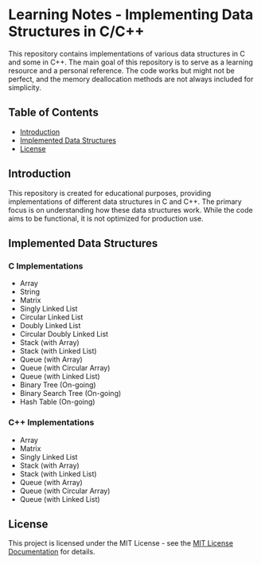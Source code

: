 # Learning Notes -  Implementing Data Structures in C/C++

This repository contains implementations of various data structures in C and some in C++. The main goal of this repository is to serve as a learning resource and a personal reference. The code works but might not be perfect, and the memory deallocation methods are not always included for simplicity.

## Table of Contents

- [Introduction](#introduction)
- [Implemented Data Structures](#implemented-data-structures)
- [License](#license)

## Introduction

This repository is created for educational purposes, providing implementations of different data structures in C and C++. The primary focus is on understanding how these data structures work. While the code aims to be functional, it is not optimized for production use.

## Implemented Data Structures

### C Implementations

- Array
- String
- Matrix
- Singly Linked List
- Circular Linked List
- Doubly Linked List
- Circular Doubly Linked List
- Stack (with Array)
- Stack (with Linked List)
- Queue (with Array)
- Queue (with Circular Array)
- Queue (with Linked List)
- Binary Tree (On-going)
- Binary Search Tree (On-going)
- Hash Table (On-going)

### C++ Implementations

- Array
- Matrix
- Singly Linked List
- Stack (with Array)
- Stack (with Linked List)
- Queue (with Array)
- Queue (with Circular Array)
- Queue (with Linked List)

## License
This project is licensed under the MIT License - see the [MIT License Documentation](https://opensource.org/licenses/MIT) for details.

